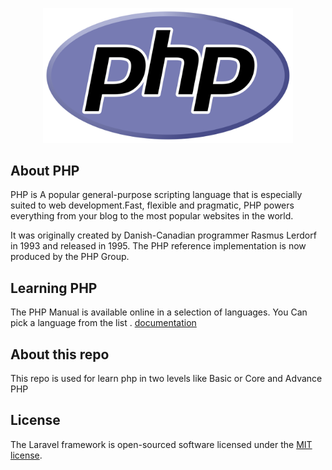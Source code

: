 <p align="center"><a href="https://www.php.net/" target="_blank"><img src="/PHP-logo.svg" width="400" alt="PHP Logo"></a></p>


## About PHP

PHP is A popular general-purpose scripting language that is especially suited to web development.Fast, flexible and pragmatic, PHP powers everything from your blog to the most popular websites in the world.

It was originally created by Danish-Canadian programmer Rasmus Lerdorf in 1993 and released in 1995. The PHP reference implementation is now produced by the PHP Group.

## Learning PHP

The PHP Manual is available online in a selection of languages. You Can pick a language from the list . [documentation](https://www.php.net/docs.php)

## About this repo

This repo is used for learn php in two levels like Basic or Core and Advance PHP

## License

The Laravel framework is open-sourced software licensed under the [MIT license](https://opensource.org/licenses/MIT).
